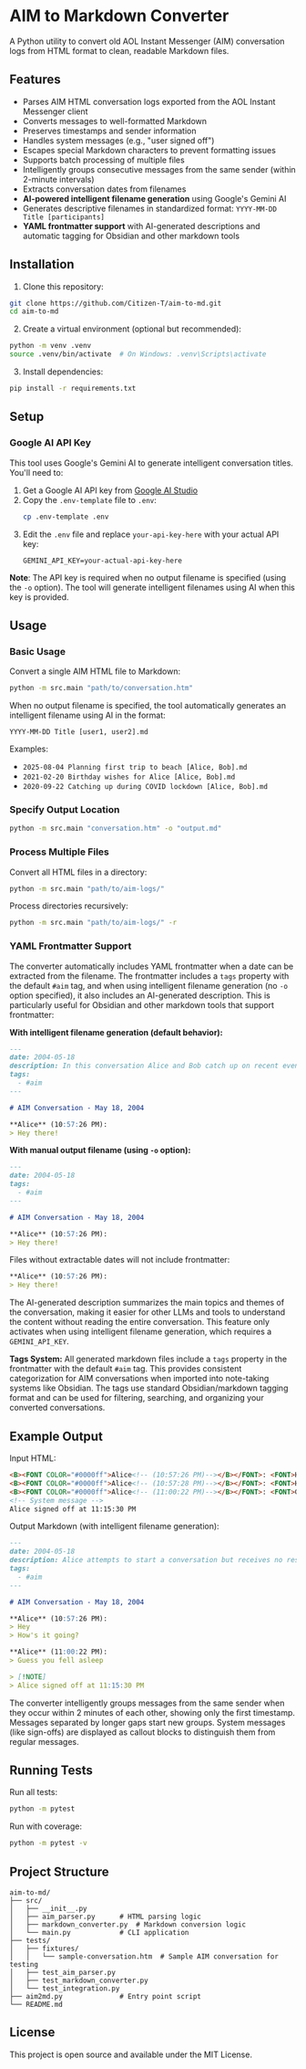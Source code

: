# AIM to Markdown Converter

A Python utility to convert old AOL Instant Messenger (AIM) conversation logs from HTML format to clean, readable Markdown files.

## Features

- Parses AIM HTML conversation logs exported from the AOL Instant Messenger client
- Converts messages to well-formatted Markdown
- Preserves timestamps and sender information
- Handles system messages (e.g., "user signed off")
- Escapes special Markdown characters to prevent formatting issues
- Supports batch processing of multiple files
- Intelligently groups consecutive messages from the same sender (within 2-minute intervals)
- Extracts conversation dates from filenames
- **AI-powered intelligent filename generation** using Google's Gemini AI
- Generates descriptive filenames in standardized format: `YYYY-MM-DD Title [participants]`
- **YAML frontmatter support** with AI-generated descriptions and automatic tagging for Obsidian and other markdown tools

## Installation

1. Clone this repository:
```bash
git clone https://github.com/Citizen-T/aim-to-md.git
cd aim-to-md
```

2. Create a virtual environment (optional but recommended):
```bash
python -m venv .venv
source .venv/bin/activate  # On Windows: .venv\Scripts\activate
```

3. Install dependencies:
```bash
pip install -r requirements.txt
```

## Setup

### Google AI API Key

This tool uses Google's Gemini AI to generate intelligent conversation titles. You'll need to:

1. Get a Google AI API key from [Google AI Studio](https://aistudio.google.com/app/apikey)
2. Copy the `.env-template` file to `.env`:
   ```bash
   cp .env-template .env
   ```
3. Edit the `.env` file and replace `your-api-key-here` with your actual API key:
   ```
   GEMINI_API_KEY=your-actual-api-key-here
   ```

**Note**: The API key is required when no output filename is specified (using the `-o` option). The tool will generate intelligent filenames using AI when this key is provided.

## Usage

### Basic Usage

Convert a single AIM HTML file to Markdown:

```bash
python -m src.main "path/to/conversation.htm"
```

When no output filename is specified, the tool automatically generates an intelligent filename using AI in the format:
```
YYYY-MM-DD Title [user1, user2].md
```

Examples:
- `2025-08-04 Planning first trip to beach [Alice, Bob].md`
- `2021-02-20 Birthday wishes for Alice [Alice, Bob].md`
- `2020-09-22 Catching up during COVID lockdown [Alice, Bob].md`

### Specify Output Location

```bash
python -m src.main "conversation.htm" -o "output.md"
```

### Process Multiple Files

Convert all HTML files in a directory:

```bash
python -m src.main "path/to/aim-logs/"
```

Process directories recursively:

```bash
python -m src.main "path/to/aim-logs/" -r
```

### YAML Frontmatter Support

The converter automatically includes YAML frontmatter when a date can be extracted from the filename. The frontmatter includes a `tags` property with the default `#aim` tag, and when using intelligent filename generation (no `-o` option specified), it also includes an AI-generated description. This is particularly useful for Obsidian and other markdown tools that support frontmatter:

**With intelligent filename generation (default behavior):**
```markdown
---
date: 2004-05-18
description: In this conversation Alice and Bob catch up on recent events, discuss their weekend plans, and share updates about their work projects.
tags:
  - #aim
---

# AIM Conversation - May 18, 2004

**Alice** (10:57:26 PM):
> Hey there!
```

**With manual output filename (using `-o` option):**
```markdown
---
date: 2004-05-18
tags:
  - #aim
---

# AIM Conversation - May 18, 2004

**Alice** (10:57:26 PM):
> Hey there!
```

Files without extractable dates will not include frontmatter:

```markdown
**Alice** (10:57:26 PM):
> Hey there!
```

The AI-generated description summarizes the main topics and themes of the conversation, making it easier for other LLMs and tools to understand the content without reading the entire conversation. This feature only activates when using intelligent filename generation, which requires a `GEMINI_API_KEY`.

**Tags System:**
All generated markdown files include a `tags` property in the frontmatter with the default `#aim` tag. This provides consistent categorization for AIM conversations when imported into note-taking systems like Obsidian. The tags use standard Obsidian/markdown tagging format and can be used for filtering, searching, and organizing your converted conversations.

## Example Output

Input HTML:
```html
<B><FONT COLOR="#0000ff">Alice<!-- (10:57:26 PM)--></B></FONT>: <FONT>Hey</FONT><BR>
<B><FONT COLOR="#0000ff">Alice<!-- (10:57:28 PM)--></B></FONT>: <FONT>How's it going?</FONT><BR>
<B><FONT COLOR="#0000ff">Alice<!-- (11:00:22 PM)--></B></FONT>: <FONT>Guess you fell asleep</FONT><BR>
<!-- System message -->
Alice signed off at 11:15:30 PM
```

Output Markdown (with intelligent filename generation):
```markdown
---
date: 2004-05-18
description: Alice attempts to start a conversation but receives no response, eventually realizing the other person may have fallen asleep before signing off.
tags:
  - #aim
---

# AIM Conversation - May 18, 2004

**Alice** (10:57:26 PM):
> Hey
> How's it going?

**Alice** (11:00:22 PM):
> Guess you fell asleep

> [!NOTE]
> Alice signed off at 11:15:30 PM
```

The converter intelligently groups messages from the same sender when they occur within 2 minutes of each other, showing only the first timestamp. Messages separated by longer gaps start new groups. System messages (like sign-offs) are displayed as callout blocks to distinguish them from regular messages.

## Running Tests

Run all tests:
```bash
python -m pytest
```

Run with coverage:
```bash
python -m pytest -v
```

## Project Structure

```
aim-to-md/
├── src/
│   ├── __init__.py
│   ├── aim_parser.py      # HTML parsing logic
│   ├── markdown_converter.py  # Markdown conversion logic
│   └── main.py            # CLI application
├── tests/
│   ├── fixtures/
│   │   └── sample-conversation.htm  # Sample AIM conversation for testing
│   ├── test_aim_parser.py
│   ├── test_markdown_converter.py
│   └── test_integration.py
├── aim2md.py              # Entry point script
└── README.md
```

## License

This project is open source and available under the MIT License.